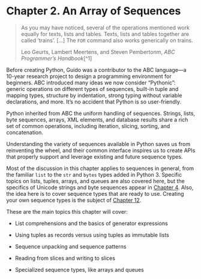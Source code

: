 # Chapter 2. An Array of Sequences

> As you may have noticed, several of the operations mentioned work equally for texts, lists and tables. Texts, lists and tables together are called ‘trains’. [...] The `FOR` command also works generically on trains.
> 
> Leo Geurts, Lambert Meertens, and Steven Pembertonm, _ABC Programmer’s Handbook_[^1]

Before creating Python, Guido was a contributor to the ABC language—a 10-year research project to design a programming environment for beginners. ABC introduced many ideas we now consider “Pythonic”: generic operations on different types of sequences, built-in tuple and mapping types, structure by indentation, strong typing without variable declarations, and more. It’s no accident that Python is so user-friendly.

Python inherited from ABC the uniform handling of sequences. Strings, lists, byte sequences, arrays, XML elements, and database results share a rich set of common operations, including iteration, slicing, sorting, and concatenation.

Understanding the variety of sequences available in Python saves us from reinventing the wheel, and their common interface inspires us to create APIs that properly support and leverage existing and future sequence types.

Most of the discussion in this chapter applies to sequences in general, from the familiar `list` to the `str` and `bytes` types added in Python 3. Specific topics on lists, tuples, arrays, and queues are also covered here, but the specifics of Unicode strings and byte sequences appear in [Chapter 4](ch04.html#strings_bytes_files). Also, the idea here is to cover sequence types that are ready to use. Creating your own sequence types is the subject of [Chapter 12](ch12.html#user_defined_sequences).

These are the main topics this chapter will cover:

- List comprehensions and the basics of generator expressions
    
- Using tuples as records versus using tuples as immutable lists
    
- Sequence unpacking and sequence patterns
    
- Reading from slices and writing to slices
    
- Specialized sequence types, like arrays and queues